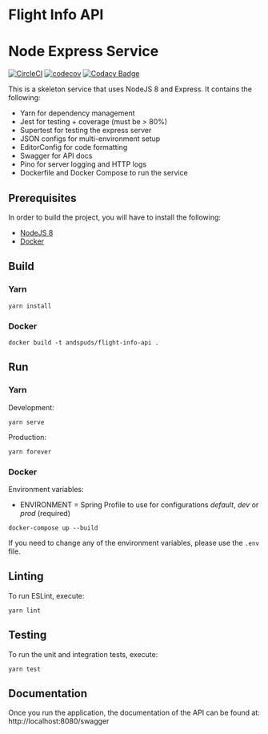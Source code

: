 # Flight Info API

# Node Express Service

[![CircleCI](https://circleci.com/gh/and-spuds/Flight-Info-API.svg?style=svg)](https://circleci.com/gh/and-spuds/Flight-Info-API)
[![codecov](https://codecov.io/gh/and-spuds/Flight-Info-API/branch/master/graph/badge.svg)](https://codecov.io/gh/and-spuds/Flight-Info-API)
[![Codacy Badge](https://api.codacy.com/project/badge/Grade/339f25c83c65484a9a20cfec9c6a9af6)](https://app.codacy.com/project/flimflamjim/Flight-Info-API/dashboard)

This is a skeleton service that uses NodeJS 8 and Express. It contains the following:

* Yarn for dependency management
* Jest for testing + coverage (must be > 80%)
* Supertest for testing the express server
* JSON configs for multi-environment setup
* EditorConfig for code formatting
* Swagger for API docs
* Pino for server logging and HTTP logs
* Dockerfile and Docker Compose to run the service

## Prerequisites

In order to build the project, you will have to install the following:

* [NodeJS 8](https://nodejs.org/en/download) 
* [Docker](https://www.docker.com/get-docker)
    
## Build

### Yarn

```
yarn install
```

### Docker

```
docker build -t andspuds/flight-info-api .
```


## Run

### Yarn

Development:
```
yarn serve
```

Production:
```
yarn forever
```

### Docker

Environment variables:

* ENVIRONMENT = Spring Profile to use for configurations *default*, *dev* or *prod* (required)

```
docker-compose up --build
```

If you need to change any of the environment variables, please use the `.env` file.

## Linting

To run ESLint, execute:

```
yarn lint
```

## Testing

To run the unit and integration tests, execute:

```
yarn test
```

## Documentation

Once you run the application, the documentation of the API can be found at: http://localhost:8080/swagger
